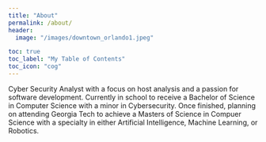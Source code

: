 ```yaml
---
title: "About"
permalink: /about/
header:
  image: "/images/downtown_orlando1.jpeg"

toc: true
toc_label: "My Table of Contents"
toc_icon: "cog"
---
```


Cyber Security Analyst with a focus on host analysis and a passion for
software development.  Currently in school to receive a Bachelor of Science
in Computer Science with a minor in Cybersecurity.  Once finished, planning on
attending Georgia Tech to achieve a Masters of Science in Compuer Science with
a specialty in either Artificial Intelligence, Machine Learning, or Robotics.
